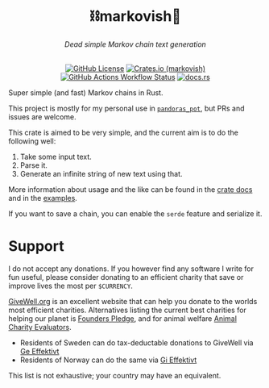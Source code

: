<div align="center">
    <h1>⛓️markovish💬</h1>
    <i>Dead simple Markov chain text generation</i>
<br />
<br />

[![GitHub License](https://img.shields.io/github/license/ginger51011/markovish)](https://github.com/ginger51011/markovish/blob/main/LICENSE)
[![Crates.io (markovish)](https://img.shields.io/crates/v/markovish)](https://crates.io/crates/markovish)
[![GitHub Actions Workflow Status](https://img.shields.io/github/actions/workflow/status/ginger51011/markovish/rust.yml)](https://github.com/ginger51011/markovish/actions/)
[![docs.rs](https://img.shields.io/docsrs/markovish)](https://docs.rs/markovish/latest/markovish/)
</div>

Super simple (and fast) Markov chains in Rust.

This project is mostly for my personal use in [`pandoras_pot`](https://github.com/ginger51011/pandoras_pot/), but PRs
and issues are welcome.

This crate is aimed to be very simple, and the current aim is to do the following well:

1. Take some input text.
2. Parse it.
3. Generate an infinite string of new text using that.

More information about usage and the like can be found in the [crate docs](https://docs.rs/markovish/latest/markovish/)
and in the [examples](./examples).

If you want to save a chain, you can enable the `serde` feature and serialize it.

# Support

I do not accept any donations. If you however find any software I
write for fun useful, please consider donating to an efficient charity that
save or improve lives the most per `$CURRENCY`.

[GiveWell.org](https://givewell.org) is an excellent website that can help you
donate to the worlds most efficient charities. Alternatives listing the current
best charities for helping our planet is [Founders Pledge](https://www.founderspledge.com/funds/climate-change-fund), and for
animal welfare [Animal Charity Evaluators](https://animalcharityevaluators.org/donation-advice/recommended-charity-fund/).

- Residents of Sweden can do tax-deductable donations to GiveWell via [Ge Effektivt](https://geeffektivt.se)
- Residents of Norway can do the same via [Gi Effektivt](https://gieffektivt.no/)

This list is not exhaustive; your country may have an equivalent.
